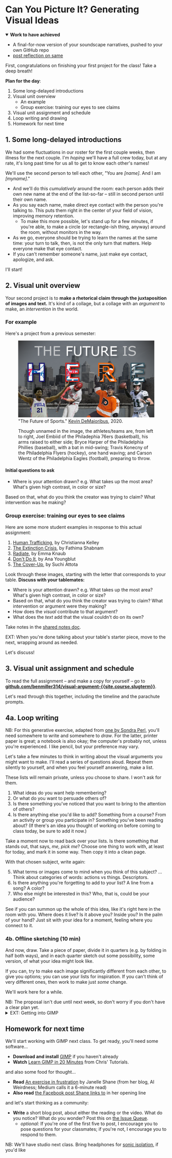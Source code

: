 
# Can You Picture It? Generating Visual Ideas

<section class="prereqs">
    <details open><summary><strong>Work to have achieved</strong></summary>
        <ul>
            <li>A final-for-now version of your soundscape narratives, pushed to your own GitHub repo</li>
            <li><a href="{{site.github.issues_url}}/6">post reflection on same</a></li>
        </ul>
    </details>
</section>


First, congratulations on finishing your first project for the class! Take a deep breath!


**Plan for the day**:
<!-- Have GIMP already running in the BG, to save startup time -->
1. Some long-delayed introductions  <!-- (15-20 min) -->
2. Visual unit overview <!-- -->
    - An example
    - Group exercise: training our eyes to see claims
3. Visual unit assignment and schedule
4. Loop writing and drawing
5. Homework for next time

<!-- Here I decided to cut the writing & discussion of sound as medium and software as trying to make the difficult things easier. It was never quite as productive as I would have wanted, and it's an energy drain. See 2023spring if you need it back. -->

## 1. Some long-delayed introductions

We had some fluctuations in our roster for the first couple weeks, then illness for the next couple. I'm _hoping_ we'll have a full crew today, but at any rate, it's long past time for us all to get to know each other's names!

<div class="alert alert-white">
We'll use the second person to tell each other, "You are <em>[name]</em>. And I am <em>[myname]</em>."
</div>

* And we'll do this <em>cumulatively</em> around the room: each person adds their own new name at the end of the list-so-far – still in second person until their own name.
* As you say each name, make direct eye contact with the person you're talking to. This puts them right in the center of your field of vision, improving memory retention.
    - To make this more possible, let's stand up for a few minutes, if you're able, to make a circle (or rectangle-ish thing, anyway) around the room, without monitors in the way.
* As we go, everyone should be trying to learn the names at the same time: your turn to talk, then, is not the only turn that matters. Help everyone make that eye contact.
* If you can't remember someone's name, just make eye contact, apologize, and ask.

I'll start!


## 2. Visual unit overview

Your second project is to **make a rhetorical claim through the juxtaposition of images and text.** It's kind of a collage, but a collage with an _argument_ to make, an _intervention_ in the world.

<!-- SAVE THE BELOW, I think, for when we open the full repo. Makes that second look less redundant. Hopefully.

In assigning this, I have two main goals for you:

1. to learn how to capture images and arrange them using digital tools, and
2. to explore the affordances of still images as a medium, and especially their ability to _direct attention_ and _help make ideas memorable_. -->


### For example

Here's a project from a previous semester:
<figure role="figure">
    <img src="../assets/img/ktdemay--future.png" alt="Philadelphia skyline behind cutouts of four athletes, in uniform for Philly basketball, baseball, hockey, and football teams. Text reads, 'The future is HERE'; team logos fill the last four letters." longdesc="#text-from-showcase-image" />
    <figcaption>"The Future of Sports." <a href="https://github.com/ktdemay/visual-argument-2020spring">Kevin DeMaioribus</a>, 2020.</figcaption>
    <div id="text-from-showcase-image" class="sr-only">
        <p>Though unnamed in the image, the athletes/teams are, from left to right, Joel Embiid of the Philadephia 76ers (basketball), his arms raised to either side; Bryce Harper of the Philadelphia Phillies (baseball), with a bat in mid-swing; Travis Konecny of the Philadelphia Flyers (hockey), one hand waving; and Carson Wentz of the Philadelphia Eagles (football), preparing to throw.</p>
    </div>
</figure>


#### Initial questions to ask

* Where is your attention drawn? e.g. What takes up the most area? What's given high contrast, in color or size?

Based on that, what do you think the creator was trying to claim? What intervention was he making?


### Group exercise: training our eyes to see claims

Here are some more student examples in response to this actual assignment:

<ol class="ualpha">
    <li><a href="https://github.com/csk32/visual-argument-2020fall/blob/master/Human_Trafficking_updated.png">Human Trafficking</a>, by Christianna Kelley</li>
    <li><a href="https://github.com/fathimashabnam/visual-argument-2019fall/blob/master/VisualArgument.png">The Extinction Crisis</a>, by Fathima Shabnam</li>
    <li><a href="https://github.com/emmaknaub/visual-argument/blob/master/visual_argument.png">Radiate</a>, by Emma Knaub</li>
    <li><a href="https://github.com/anayoungblut/visual-argument-2023spring/blob/main/FINAL/Screen%20Shot%20final%202%3A26.png">Don't Do It</a>, by Ana Youngblut</li>
    <li><a href="https://github.com/suchiattota/visual-argument-2023spring/blob/main/TheCoverUp.png">The Cover-Up</a>, by Suchi Attota</li>
</ol>

<div class="alert alert-success">
    <p>Look through these images, starting with the letter that corresponds to your table. <strong>Discuss with your tablemates:</strong></p>
    <ul>
        <li>Where is your attention drawn? e.g. What takes up the most area? What's given high contrast, in color or size?</li>
        <li>Based on that, what do you think the creator was trying to claim? What intervention or argument were they making?</li>
        <li>How does the <em>visual</em> contribute to that argument?</li>
        <li>What does the <em>text</em> add that the visual couldn't do on its own?</li>
    </ul>
    <p>Take notes in the <a href="https://bit.ly/cdm{{site.course.slugterm}}-notes">shared notes doc</a>.</p>
</div>

EXT: When you're done talking about your table's starter piece, move to the next, wrapping around as needed.

Let's discuss!


## 3. Visual unit assignment and schedule

<div class="alert alert-success">
To read the full assignment – and make a copy for yourself – go to <strong><a href="https://github.com/benmiller314/visual-argument-{{site.course.slugterm}}#project-2-visual-argument--rhetorical-collage">github.com/benmiller314/visual-argument-{{site.course.slugterm}}</a></strong>.
</div>

Let's read through this together, including the timeline and the parachute prompts.

<!-- Go through overview, constraints, deadlines. -->


## 4a. Loop writing <!-- Takes at least 15 min, so start no later than 1:55, ideally 1:45 or 1:50 -->
<aside class="alert alert-info">
NB: For this generative exercise, adapted from <a href="http://bit.ly/perlfeltsense">one by Sondra Perl</a>, you'll need somewhere to write and somewhere to <em>draw</em>. For the latter, printer paper is great; a notebook is also okay; the computer's probably not, unless you're experienced. I like pencil, but your preference may vary.
</aside>

Let's take a few minutes to think in writing about the visual arguments you might want to make. I'll read a series of questions aloud. Repeat them silently to yourself, and when you feel yourself answering, make a list.

These lists will remain private, unless you choose to share. I won't ask for them.

1. What ideas do you want help remembering?
2. Or what do you want to persuade others of?
3. Is there something you've noticed that you want to bring to the attention of others?
4. Is there anything else you'd like to add? Something from a course? From an activity or group you participate in? Something you've been reading about? (If there's an idea you thought of working on before coming to class today, be sure to add it now.)

Take a moment now to read back over your lists. Is there something that stands out, that says, _me, pick me_? Choose one thing to work with, at least for today, and mark it in some way. Then copy it into a clean page.

With that chosen subject, write again:

<ol start="5">
    <li>What terms or images come to mind when you think of this subject? ... Think about categories of words: actions vs things. Descriptors.</li>
    <li>Is there anything you're forgetting to add to your list? A line from a song? A color?</li>
    <li>Who else might be interested in this? Who, that is, could be your audience?</li>
</ol>

See if you can summon up the whole of this idea, like it's right here in the room with you. Where does it live? Is it above you? Inside you? In the palm of your hand? Just sit with your idea for a moment, feeling where you connect to it.

### 4b. Offline sketching (10 min)
And now, draw. Take a piece of paper, divide it in quarters (e.g. by folding in half both ways), and in each quarter sketch out some possibility, some version, of what your idea might look like.

If you can, try to make each image significantly different from each other, to give you options; you can use your lists for inspiration. If you can't think of very different ones, then work to make just _some_ change.

We'll work here for a while.

<div class="alert alert-info">
NB: The proposal isn't due until next week, so don't worry if you don't have a clear plan yet.
</div>

<details><summary>EXT: Getting into GIMP</summary>
    <p>The software I'm asking you to use is <a href="https://www.gimp.org/downloads/">GIMP</a>: the <abbr title="GNU, in turn, stands for _GNU's Not Unix._ Yyup.">GNU</abbr> Image Manipulation Program.</p>

    <figure role="figure">
        <a href="https://www.gimp.org"><img src="../assets/img/gimp-header.png" alt="over background of champagne flutes raised in a toast by hands of different skin tones (and also two hooves), text reads 'GIMP: GNU Image Manipulation Program'"></a>
        <figcaption>Header image from GIMP website. Click to visit www.gimp.org.</figcaption>
    </figure>

    <p>I want to do just a quick preview today, while we're thinking about the shape of tools – and then we'll focus on what I'm asking you to do with them. We'll have more time to play with the software next time, after you've seen a 20-ish minute video introducing the basics.</p>

    <p>Let's go back to Kevin's "The Future is Here" visual argument. If we open it in GIMP, how does the software tell us what's present, and what's possible?</p>

    <!-- We can ask the same questions of the interface as we did before of the image as a whole. But I'm also interested in whether/how the interface enacts or thwarts your expectations. -->
    <ol>
        <li>Where is your attention drawn? e.g. What takes up the most area? What's given high contrast, in color or size?</li>
        <li>What's grouped together? Can you tell why, or by what principle?</li>
        <li>What features/tools do you have quick access to? For instance, what can you interact with directly? What buttons or menus do you have, whether in a toolbar or when you right-click?</li>
    </ol>

    <!-- Note that these are the same questions I asked of GitHub and Pulsar. -->
    <!-- give tour: layers at bottom right, tools at upper left, tool options at lower left, undo at top right. -->
    <!-- Toggle visibility. -->
    <!-- Toggle groups. -->
    <!-- Duplicate -->
    <!-- Warning about raster graphics: can scale down, but not up -->

    <aside class="alert alert-white">
        <p>There are lots of tutorials out there, including right on the GIMP website. If you ever get stuck, try their aptly named <a href="https://docs.gimp.org/2.10/en/gimp-getting-unstuck.html">Chapter 4: Getting Unstuck</a>. (I've also put some other resources on the <a href="{{site.github.url}}/resources">resources page</a>, and please feel free to suggest others as you find them!)</p>
    </aside>
</details>

## Homework for next time

We'll start working with GIMP next class. To get ready, you'll need some software...

* **Download and install** [GIMP](https://www.gimp.org/downloads/) if you haven't already
* **Watch** [Learn GIMP in 20 Minutes](https://www.youtube.com/watch?v=w0quo4S8Oqw) from Chris' Tutorials.

and also some food for thought...

* **Read** [An exercise in frustration](https://www.aiweirdness.com/an-exercise-in-frustration/) by Janelle Shane (from her blog, AI Weirdness; Medium calls it a 6-minute read)
* **Also read** [the Facebook post Shane links to](https://www.facebook.com/groups/1404116417142065/posts/1459674184919621/) in her opening line
<!-- * **Find** an example of a rhetorical visual design (on your own) -->

and let's start thinking as a community:

* **Write** a short blog post, about either the reading or the video. What do you notice? What do you wonder? Post this on <a href="{{site.github.issues_url}}">the Issue Queue</a>.
    - _optional:_ If you're one of the first five to post, I encourage you to pose questions for your classmates; if you're not, I encourage you to respond to them.

<div class="alert alert-info">NB: We'll have studio next class. Bring headphones for <a href="https://www.noisli.com/">sonic isolation</a>, if you'd like</div>
